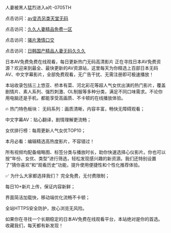 
人妻被黑人猛烈进入a片-0705TH

点击访问：<a href="https://tfda.pages.dev/">av变态另类天堂无码</a>

点击访问：<a href="https://cfad.pages.dev/">久久人妻精品免费一区</a>

点击访问：<a href="https://gfd-5xg.pages.dev/">骚片激情口交</a>

点击访问：<a href="https://bered.pages.dev/">日韩国产精品人妻无码久久久</a>


日本AV免费免费在线观看，每日更新热门无码高清影片
正在寻找日本AV免费资源？欢迎来到最全、最快更新的AV资源站，这里每天为你精选上百部日本无码AV、中文字幕影片，全部免费观看，无广告干扰、无需注册即可极速播放！

本站收录包括三上悠亚、桥本有菜、河北彩花等超人气女优出演的热门影片，覆盖剧情片、素人系列、强烈刺激、OL制服等多种分类，满足不同口味需求。不论你用电脑还是手机，都能享受高画质、不卡顿的在线播放体验。

🔥 热门特色板块：
无码系列：画质清晰，内容丰富，畅快无障碍观看；

中文字幕AV：贴心翻译，剧情理解更流畅；

女优排行榜：每周更新人气女优TOP10；

本月必看：编辑精选高热度影片，不容错过！

所有视频均配备缩略图、标签分类与播放时长，助你快速选择心仪影片。你也可以按“年份、女优、类型”进行筛选，轻松发现感兴趣的新资源。我们还特别设置了“猜你喜欢”和“观看历史”功能，提升使用便捷性和个性化推荐体验。

✅ 为什么大家都选择我们？
完全免费，无付费限制；

每日10+新片上传，保证内容新鲜；

界面简洁加载快，移动端优化流畅不卡顿；

全站HTTPS安全防护，放心浏览无风险。

如果你在寻找一个长期稳定的日本AV免费在线观看平台，本站绝对是你的首选。收藏我们，每天都有新发现！








<span style="display:none;">[Canonical link]( https://github.com/fm5214554/463685 ）</span>
